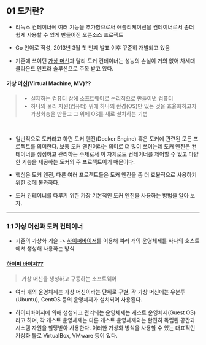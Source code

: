## 01 도커란?

- 리눅스 컨테이너에 여러 기능을 추가함으로써 애플리케이션을 컨테이너로서 좀더 쉽게 사용할 수 있게 만들어진 오픈소스 프로젝트

- Go 언어로 작성, 2013년 3월 첫 번쨰 발표 이후 꾸준히 개발되고 있음

- 기존에 쓰이던 <U>가상 머신</U>과 달리 도커 컨테이너는 성능의 손실이 거의 없어 차세대 클라운드 인프라 솔루션으로 주목 받고 있다.

#### **가상 머신(Virtual Machine, MV)??**

> - 실제하는 컴퓨터 상에 소프트웨어로 논리적으로 만들어낸 컴퓨터
> - 하나의 물리 자원(컴퓨터) 위에 하나의 환경(OS)만 있는 것을 효율화하고자 가상화층을 만들고 그 위에 OS를 새로 설치하는 기법

<br>

- 일반적으로 도커라고 하면 도커 엔진(Docker Engine) 혹은 도커에 관련된 모든 프로젝트를 의미한다. 보통 도커 엔진이라는 의미로 더 많이 쓰이는데 도커 엔진은 컨테이너를 생성하고 관리하는 주체로서 이 자체로도 컨테이너를 제어할 수 있고 다양한 기능을 제공하는 도커의 주 프로젝트이기 때문이다.

- 핵심은 도커 엔진, 다른 여러 프로젝트들은 도커 엔진을 좀 더 효율적으로 사용하기 위한 것에 불과하다.

- 도커 컨테이너를 다루기 위한 가장 기본적인 도커 엔진을 사용하는 방법을 알아 보자.

---

### **1.1 가상 머신과 도커 컨테이너**

- 기존의 가상화 기술 -> <U>하이퍼바이저</U>를 이용해 여러 개의 운영체제를 하나의 호스트에서 생성해 사용하는 방식

#### **[하이퍼 바이저??](https://www.redhat.com/ko/topics/virtualization/what-is-a-hypervisor)**

> 가상 머신을 생성하고 구동하는 소프트웨어

- 여러 개의 운영체제는 가상 머신이라는 단위로 구별, 각 가상 머신에는 우분투(Ubuntu), CentOS 등의 운영체제가 설치되어 사용된다.

- 하이퍼바이저에 의해 생성되고 관리되는 운영체제는 게스트 운영체제(Guest OS)라고 하며, 각 게스트 운영체제는 다른 게스트 운영체제와는 완전히 독립된 공간과 시스템 자원을 할당받아 사용한다. 이러한 가상화 방식을 사용할 수 있는 대표적인 가상화 툴로 VirtualBox, VMware 등이 있다.
